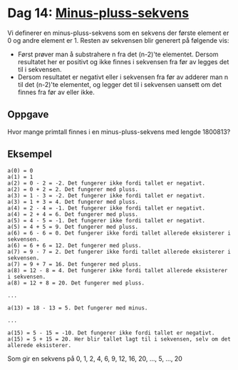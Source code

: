 # Dag 14: [Minus-pluss-sekvens]()

Vi definerer en minus-pluss-sekvens som en sekvens der første element er 0 og andre element er 1. Resten av sekvensen blir generert på følgende vis:

* Først prøver man å substrahere n fra det (n-2)'te elementet. Dersom resultatet her er positivt og ikke finnes i sekvensen fra før av legges det til i sekvensen.
* Dersom resultatet er negativt eller i sekvensen fra før av adderer man n til det (n-2)'te elementet, og legger det til i sekvensen uansett om det finnes fra før av eller ikke.


## Oppgave

Hvor mange primtall finnes i en minus-pluss-sekvens med lengde 1800813?


## Eksempel

```
a(0) = 0
a(1) = 1
a(2) = 0 - 2 = -2. Det fungerer ikke fordi tallet er negativt.
a(2) = 0 + 2 = 2. Det fungerer med pluss.
a(3) = 1 - 3 = -2. Det fungerer ikke fordi tallet er negativt.
a(3) = 1 + 3 = 4. Det fungerer med pluss.
a(4) = 2 - 4 = -1. Det fungerer ikke fordi tallet er negativt.
a(4) = 2 + 4 = 6. Det fungerer med pluss.
a(5) = 4 - 5 = -1. Det fungerer ikke fordi tallet er negativt.
a(5) = 4 + 5 = 9. Det fungerer med pluss.
a(6) = 6 - 6 = 0. Det fungerer ikke fordi tallet allerede eksisterer i sekvensen.
a(6) = 6 + 6 = 12. Det fungerer med pluss.
a(7) = 9 - 7 = 2. Det fungerer ikke fordi tallet allerede eksisterer i sekvensen.
a(7) = 9 + 7 = 16. Det fungerer med pluss.
a(8) = 12 - 8 = 4. Det fungerer ikke fordi tallet allerede eksisterer i sekvensen.
a(8) = 12 + 8 = 20. Det fungerer med pluss.

...

a(13) = 18 - 13 = 5. Det fungerer med minus.

...

a(15) = 5 - 15 = -10. Det fungerer ikke fordi tallet er negativt.
a(15) = 5 + 15 = 20. Her blir tallet lagt til i sekvensen, selv om det allerede eksisterer.
```

Som gir en sekvens på 0, 1, 2, 4, 6, 9, 12, 16, 20, ..., 5, ..., 20
